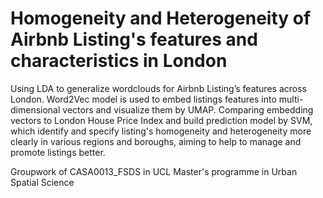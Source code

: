 # Homogeneity and Heterogeneity of Airbnb Listing's features and characteristics in London

Using LDA to generalize wordclouds for Airbnb Listing’s features across London. Word2Vec model is used to embed listings features into multi-dimensional vectors and visualize them by UMAP. Comparing embedding vectors to London House Price Index and build prediction model by SVM, which identify and specify listing's homogeneity and heterogeneity more clearly in various regions and boroughs, aiming to help to manage and promote listings better.

Groupwork of CASA0013_FSDS  in UCL Master's programme in Urban Spatial Science
